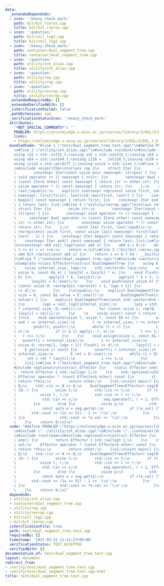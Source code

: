 ```yaml
---
data:
  _extendedDependsOn:
  - icon: ':heavy_check_mark:'
    path: bit/bit_rzeros.cpp
    title: bit/bit_rzeros.cpp
  - icon: ':question:'
    path: bit/ceil_log2.cpp
    title: bit/ceil_log2.cpp
  - icon: ':heavy_check_mark:'
    path: container/dual_segment_tree.cpp
    title: container/dual_segment_tree.cpp
  - icon: ':question:'
    path: utility/int_alias.cpp
    title: utility/int_alias.cpp
  - icon: ':question:'
    path: utility/rep.cpp
    title: utility/rep.cpp
  - icon: ':question:'
    path: utility/revrep.cpp
    title: utility/revrep.cpp
  _extendedRequiredBy: []
  _extendedVerifiedWith: []
  _isVerificationFailed: false
  _pathExtension: cpp
  _verificationStatusIcon: ':heavy_check_mark:'
  attributes:
    '*NOT_SPECIAL_COMMENTS*': ''
    PROBLEM: https://onlinejudge.u-aizu.ac.jp/courses/library/3/DSL/2/DSL_2_D
    links:
    - https://onlinejudge.u-aizu.ac.jp/courses/library/3/DSL/2/DSL_2_D
  bundledCode: "#line 1 \"test/dual_segment_tree.test.cpp\"\n#define PROBLEM \"https://onlinejudge.u-aizu.ac.jp/courses/library/3/DSL/2/DSL_2_D\"\
    \n#line 2 \"utility/int_alias.cpp\"\n#include <cstdint>\n#include <cstddef>\n\n\
    using i32 = std::int32_t;\nusing u32 = std::uint32_t;\nusing i64 = std::int64_t;\n\
    using u64 = std::uint64_t;\nusing i128 = __int128_t;\nusing u128 = __uint128_t;\n\
    using isize = std::ptrdiff_t;\nusing usize = std::size_t;\n#line 3 \"utility/rep.cpp\"\
    \n#include <algorithm>\n\nclass rep {\n    struct Iter {\n        usize itr;\n\
    \        constexpr Iter(const usize pos) noexcept: itr(pos) { }\n        constexpr\
    \ void operator ++ () noexcept { ++itr; }\n        constexpr bool operator !=\
    \ (const Iter& other) const noexcept { return itr != other.itr; }\n        constexpr\
    \ usize operator * () const noexcept { return itr; }\n    };\n    const Iter first,\
    \ last;\npublic:\n    explicit constexpr rep(const usize first, const usize last)\
    \ noexcept: first(first), last(std::max(first, last)) { }\n    constexpr Iter\
    \ begin() const noexcept { return first; }\n    constexpr Iter end() const noexcept\
    \ { return last; }\n};\n#line 4 \"utility/revrep.cpp\"\n\nclass revrep {\n   \
    \ struct Iter {\n        usize itr;\n        constexpr Iter(const usize pos) noexcept:\
    \ itr(pos) { }\n        constexpr void operator ++ () noexcept { --itr; }\n  \
    \      constexpr bool operator != (const Iter& other) const noexcept { return\
    \ itr != other.itr; }\n        constexpr usize operator * () const noexcept {\
    \ return itr; }\n    };\n    const Iter first, last;\npublic:\n    explicit constexpr\
    \ revrep(const usize first, const usize last) noexcept: first(last - 1), last(std::min(first,\
    \ last) - 1) { }\n    constexpr Iter begin() const noexcept { return first; }\n\
    \    constexpr Iter end() const noexcept { return last; }\n};\n#line 3 \"bit/ceil_log2.cpp\"\
    \n\nconstexpr u64 ceil_log2(const u64 x) {\n    u64 e = 0;\n    while (((u64)\
    \ 1 << e) < x) ++e;\n    return e;\n}\n#line 3 \"bit/bit_rzeros.cpp\"\n\nconstexpr\
    \ u64 bit_rzeros(const u64 x) {\n    return x == 0 ? 64 : __builtin_ctzll(x);\n\
    }\n#line 7 \"container/dual_segment_tree.cpp\"\n#include <vector>\n#include <cassert>\n\
    \ntemplate <class Effector>\nstruct DualSegmentTree {\n    using E = Effector;\n\
    \    usize internal_size, logn;\n    std::vector<E> lazy;\n\n    void apply(const\
    \ usize k, const E& e) { lazy[k] = lazy[k] * e; }\n    void flush(const usize\
    \ k) {\n        apply(2 * k, lazy[k]);\n        apply(2 * k + 1, lazy[k]);\n \
    \       lazy[k] = E::one();\n    }\n    void push(const usize k) {\n        for\
    \ (const usize d: revrep(bit_rzeros(k) + 1, logn + 1)) {\n            flush(k\
    \ >> d);\n        }\n    }\n\npublic:\n    explicit DualSegmentTree(const usize\
    \ size = 0, const E& value = E::one()):\n        DualSegmentTree(std::vector<E>(size,\
    \ value)) { }\n    explicit DualSegmentTree(const std::vector<E>& vec): internal_size(vec.size())\
    \ {\n        logn = ceil_log2(internal_size);\n        lazy = std::vector<E>(2\
    \ * internal_size, E::one());\n        for (const usize i: rep(0, internal_size))\
    \ lazy[i] = vec[i];\n    }\n    \n    usize size() const { return internal_size;\
    \ }\n\n    void operate(usize l, usize r, const E& e) {\n        assert(l <= r\
    \ and r <= internal_size);\n        l += internal_size; r += internal_size;\n\
    \        push(l); push(r);\n        while (l < r) {\n            if (l & 1) apply(l++,\
    \ e);\n            if (r & 1) apply(--r, e);\n            l >>= 1;\n         \
    \   r >>= 1;\n        }\n    }\n    void assign(usize i, const E& e) {\n     \
    \   assert(i < internal_size);\n        i += internal_size;\n        for (const\
    \ usize d: revrep(1, logn + 1)) flush(i >> d);\n        lazy[i] = e;\n    }\n\n\
    \    E get(usize i) const {\n        assert(i < internal_size);\n        i +=\
    \ internal_size;\n        E ret = E::one();\n        while (i > 0) {\n       \
    \     ret = ret * lazy[i];\n            i >>= 1;\n        }\n        return ret;\n\
    \    }\n};\n#line 4 \"test/dual_segment_tree.test.cpp\"\n#include <iostream>\n\
    #include <optional>\n\nstruct Effector {\n    static Effector one() {\n      \
    \  return Effector { std::nullopt };\n    }\n    std::optional<u32> val;\n   \
    \ Effector operator * (const Effector& other) const {\n        if (!other.val)\
    \ return *this;\n        return other;\n    }\n};\n\nint main() {\n    usize N,\
    \ Q;\n    std::cin >> N >> Q;\n    DualSegmentTree<Effector> seg(N);\n    while\
    \ (Q--) {\n        usize t;\n        std::cin >> t;\n        if (t == 0) {\n \
    \           usize l, r;\n            std::cin >> l >> r;\n            u32 x;\n\
    \            std::cin >> x;\n            seg.operate(l, r + 1, Effector { x });\n\
    \        }\n        else {\n            usize p;\n            std::cin >> p;\n\
    \            const auto e = seg.get(p);\n            if (!e.val) {\n         \
    \       std::cout << (1u << 31) - 1 << '\\n';\n            }\n            else\
    \ {\n                std::cout << *e.val << '\\n';\n            }\n        }\n\
    \    }\n    return 0;\n}\n"
  code: "#define PROBLEM \"https://onlinejudge.u-aizu.ac.jp/courses/library/3/DSL/2/DSL_2_D\"\
    \n#include \"../utility/int_alias.cpp\"\n#include \"../container/dual_segment_tree.cpp\"\
    \n#include <iostream>\n#include <optional>\n\nstruct Effector {\n    static Effector\
    \ one() {\n        return Effector { std::nullopt };\n    }\n    std::optional<u32>\
    \ val;\n    Effector operator * (const Effector& other) const {\n        if (!other.val)\
    \ return *this;\n        return other;\n    }\n};\n\nint main() {\n    usize N,\
    \ Q;\n    std::cin >> N >> Q;\n    DualSegmentTree<Effector> seg(N);\n    while\
    \ (Q--) {\n        usize t;\n        std::cin >> t;\n        if (t == 0) {\n \
    \           usize l, r;\n            std::cin >> l >> r;\n            u32 x;\n\
    \            std::cin >> x;\n            seg.operate(l, r + 1, Effector { x });\n\
    \        }\n        else {\n            usize p;\n            std::cin >> p;\n\
    \            const auto e = seg.get(p);\n            if (!e.val) {\n         \
    \       std::cout << (1u << 31) - 1 << '\\n';\n            }\n            else\
    \ {\n                std::cout << *e.val << '\\n';\n            }\n        }\n\
    \    }\n    return 0;\n}"
  dependsOn:
  - utility/int_alias.cpp
  - container/dual_segment_tree.cpp
  - utility/rep.cpp
  - utility/revrep.cpp
  - bit/ceil_log2.cpp
  - bit/bit_rzeros.cpp
  isVerificationFile: true
  path: test/dual_segment_tree.test.cpp
  requiredBy: []
  timestamp: '2021-03-31 11:12:27+09:00'
  verificationStatus: TEST_ACCEPTED
  verifiedWith: []
documentation_of: test/dual_segment_tree.test.cpp
layout: document
redirect_from:
- /verify/test/dual_segment_tree.test.cpp
- /verify/test/dual_segment_tree.test.cpp.html
title: test/dual_segment_tree.test.cpp
---
```

